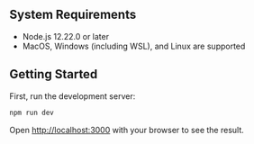 ## System Requirements
- Node.js 12.22.0 or later
- MacOS, Windows (including WSL), and Linux are supported

## Getting Started

First, run the development server:

```bash
npm run dev
```

Open [http://localhost:3000](http://localhost:3000) with your browser to see the result.
